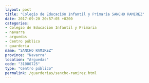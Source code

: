 ```yaml
---
layout: post
title: "Colegio de Educación Infantil y Primaria SANCHO RAMIREZ"
date: 2017-09-20 20:57:05 +0200
categories:
- Colegio de Educación Infantil y Primaria
- navarra
- arguedas
- Centro público
- guarderia
name: "SANCHO RAMIREZ"
province: "Navarra"
location: "Arguedas"
code: "31000725"
type: "Centro público"
permalink: /guarderias/sancho-ramirez.html
---
```

